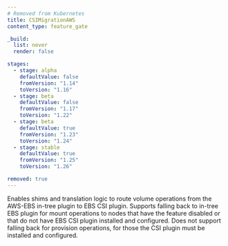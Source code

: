 ```yaml
---
# Removed from Kubernetes
title: CSIMigrationAWS
content_type: feature_gate

_build:
  list: never
  render: false

stages:
  - stage: alpha 
    defaultValue: false
    fromVersion: "1.14"
    toVersion: "1.16"
  - stage: beta 
    defaultValue: false
    fromVersion: "1.17"
    toVersion: "1.22"    
  - stage: beta 
    defaultValue: true
    fromVersion: "1.23"
    toVersion: "1.24"    
  - stage: stable
    defaultValue: true
    fromVersion: "1.25"
    toVersion: "1.26"    

removed: true
---
```

Enables shims and translation logic to route volume
operations from the AWS-EBS in-tree plugin to EBS CSI plugin. Supports
falling back to in-tree EBS plugin for mount operations to nodes that have
the feature disabled or that do not have EBS CSI plugin installed and
configured. Does not support falling back for provision operations, for those
the CSI plugin must be installed and configured.
